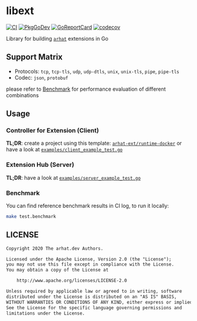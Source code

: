 # libext

[![CI](https://github.com/arhat-dev/libext-go/workflows/CI/badge.svg)](https://github.com/arhat-dev/libext-go/actions?query=workflow%3ACI)
[![PkgGoDev](https://pkg.go.dev/badge/arhat.dev/libext)](https://pkg.go.dev/arhat.dev/libext)
[![GoReportCard](https://goreportcard.com/badge/arhat.dev/libext)](https://goreportcard.com/report/arhat.dev/libext)
[![codecov](https://codecov.io/gh/arhat-dev/libext-go/branch/master/graph/badge.svg)](https://codecov.io/gh/arhat-dev/libext-go)

Library for building [`arhat`](https://github.com/arhat-dev/arhat) extensions in Go

## Support Matrix

- Protocols: `tcp`, `tcp-tls`, `udp`, `udp-dtls`, `unix`, `unix-tls`, `pipe`, `pipe-tls`
- Codec: `json`, `protobuf`

please refer to [Benchmark](#benchmark) for performance evaluation of different combinations

## Usage

### Controller for Extension (Client)

__TL;DR__: create a project using this template: [`arhat-ext/runtime-docker`](https://github.com/arhat-ext/runtime-docker) or have a look at [`examples/client_example_test.go`](./examples/client_example_test.go)

### Extension Hub (Server)

__TL;DR__: have a look at [`examples/server_example_test.go`](./examples/server_example_test.go)

### Benchmark

You can find reference benchmark results in CI log, to run it locally:

```bash
make test.benchmark
```

## LICENSE

```txt
Copyright 2020 The arhat.dev Authors.

Licensed under the Apache License, Version 2.0 (the "License");
you may not use this file except in compliance with the License.
You may obtain a copy of the License at

    http://www.apache.org/licenses/LICENSE-2.0

Unless required by applicable law or agreed to in writing, software
distributed under the License is distributed on an "AS IS" BASIS,
WITHOUT WARRANTIES OR CONDITIONS OF ANY KIND, either express or implied.
See the License for the specific language governing permissions and
limitations under the License.
```
